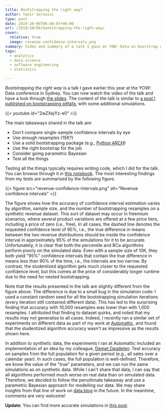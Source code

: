 ```yaml
---
title: Bootstrapping the right way?
author: Yanir Seroussi
type: post
date: 2019-10-06T06:48:07+00:00
url: /2019/10/06/bootstrapping-the-right-way/
cover:
  relative: true
  image: revenue-confidence-intervals.png
summary: Video and summary of a talk I gave at YOW! Data on bootstrap estimation of confidence intervals.
tags:
  - analytics
  - data science
  - software engineering
  - statistics

---
```

_Bootstrapping the right way_ is a talk I gave earlier this year at the YOW! Data conference in Sydney. You can now watch the video of the talk and have a look through [the slides][1]. The content of the talk is similar to [a post I published on bootstrapping pitfalls][2], with some additional simulations.

<p>
  {{< youtube id="2wZXejYz-e0" >}}
</p>

The main takeaways shared in the talk are:

  * Don't compare single-sample confidence intervals by eye
  * Use enough resamples (15K?)
  * Use a solid bootstrapping package (e.g., [Python ARCH][3])
  * Use the right bootstrap for the job
  * Consider going parametric Bayesian
  * Test all the things

Testing all the things typically requires writing code, which I did for the talk. You can browse through it in [this notebook][4]. The most interesting findings from my tests are summarised by the following figure.

{{< figure src="revenue-confidence-intervals.png" alt="Revenue confidence intervals" >}}

The figure shows how the accuracy of confidence interval estimation varies by algorithm, sample size, and the number of bootstrapping resamples on a synthetic revenue dataset. This sort of dataset may occur in freemium scenarios, where several product variations are offered at a few price tiers, including a price of zero (i.e., free). In all cases, the dashed line denotes the requested confidence level of 95%, i.e., the true difference in means between the two revenue distributions should be inside the confidence interval in approximately 95% of the simulations for it to be accurate. Unfortunately, it is clear that both the percentile and BCa algorithms perform poorly on the simulated data. Even with a sample size of 10K, they both yield "95%" confidence intervals that contain the true difference in means less than 90% of the time, i.e., the intervals are too narrow. By contrast, the studentized algorithm gets much closer to the requested confidence level, but this comes at the price of considerably longer runtime due to the need for nested bootstrapping.

Note that the results presented in the talk are slightly different from the figure above. The difference is due to a small bug in the simulation code: I used a constant random seed for all the bootstrapping simulation iterations (every iteration still contained different data). This has led to the surprising finding that accuracy with 10,000 resamples was lower than with 1,000 resamples. I attributed that finding to dataset quirks, and noted that my results may not generalise to all cases. Indeed, I recently ran a similar set of experiments on different data as part of my work at [Automattic][6], and found that the studentized algorithm accuracy wasn't as impressive as the results shown here.

In addition to synthetic data, the experiments I ran at Automattic included an implementation of an idea by my colleague, [Demet Dagdelen][7]: Test accuracy on samples from the full population for a given period (e.g., all sales over a calendar year). In such cases, the full population is well-defined. Therefore, we know the value of the "true" parameters, and we can run the same simulations as on synthetic data. While I can't share that data, I can say that all algorithms performed much worse on real data than on simulated data. Therefore, we decided to follow the penultimate takeaway and use a parametric Bayesian approach for modelling our data. We may share insights from that line of work on [data.blog][8] in the future. In the meantime, comments are very welcome!

**Update**: You can find more accurate simulations in [this post][9].

 [1]: https://yanirs.github.io/talks/bootstrapping-the-right-way/
 [2]: https://yanirseroussi.com/2019/01/08/hackers-beware-bootstrap-sampling-may-be-harmful/
 [3]: https://arch.readthedocs.io/
 [4]: https://github.com/yanirs/yanirs.github.io/blob/master/talks/bootstrapping-the-right-way/notebook.ipynb
 [6]: https://automattic.com/work-with-us/
 [7]: https://data.blog/author/dem0sh/
 [8]: https://data.blog
 [9]: https://yanirseroussi.com/2020/08/24/many-is-not-enough-counting-simulations-to-bootstrap-the-right-way/
